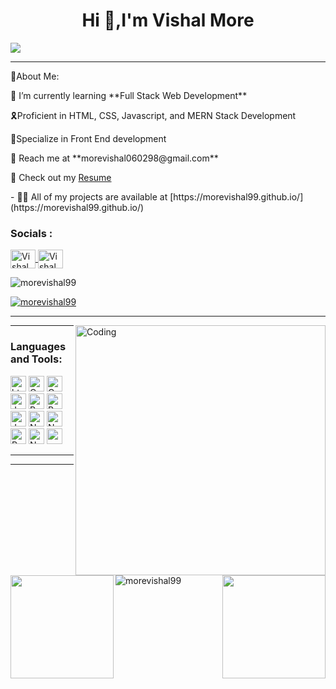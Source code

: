 <h1 align="center">Hi 👋,I'm Vishal More</h1> 
<img align="center"src="https://readme-typing-svg.herokuapp.com/?lines=Aspiring+Full+Stack+Web+Developer;An+Enthusiast;Life-Long+Learner&color=cyan&center=true"/>
<hr>

<p>💫About Me:</p>
<p>🌱 I’m currently learning **Full Stack Web Development** </p>
<p>🎗Proficient in HTML, CSS, Javascript,  and MERN Stack Development</p>
<p>💭Specialize in Front End development</p>
<p> 📩 Reach me at **morevishal060298@gmail.com**</p>
<p>📄 Check out my <a href="https://drive.google.com/file/d/1MT0lyDc2sz4cRTEJHsArdDrLWbebLhE9/view">Resume</a> </p>
<p>- 👨‍💻 All of my projects are available at [https://morevishal99.github.io/](https://morevishal99.github.io/)
</p>
<h3 align="left">Socials :</h3>
<a href="https://www.linkedin.com/in/vishalmore99/" target="blank">
<img align="center"
src="https://raw.githubusercontent.com/rahuldkjain/github-profile-readme-generator/master/src/images/icons/Social/linked-in-alt.svg"
alt="Vishal More" height="30" width="40" />
</a>
<a href="https://morevishal99.github.io/" target="blank">
<img align="center" src="https://encrypted-tbn0.gstatic.com/images?q=tbn:ANd9GcRWnlUSvwUNWJpC3r3cIrEAOewnnQi0yAdYaQ&usqp=CAU"
     alt="Vishal More" height="30" width="40" />
</a>
<br>
<p align="left">
<img src="https://komarev.com/ghpvc/?username=morevishal99&label=Profile%20views&color=0e75b6&style=flat" alt="morevishal99"/>
</p>
<p align="left">
<a href="https://github.com/ryo-ma/github-profile-trophy">
<img src="https://github-profile-trophy.vercel.app/?username=morevishal99" alt="morevishal99"/></a>
</p>
<hr>
<img   src="https://camo.githubusercontent.com/101c98f67298425e9875ecfac1c25efccaf3c966db04609cc4f4e92d6bd12c32/68747470733a2f2f632e74656e6f722e636f6d2f4e4f594633663832625f6741414141432f70726f6772616d6d65722e676966" alt="Coding"
width="400px"align="right"/>
<hr>
<h3 align="left">Languages and Tools:</h3> 
<p>
 <img alt="html5" src="https://img.shields.io/badge/HTML5-E34F26?style=for-the-badge&logo=html5&logoColor=white" height="25px" />
<img alt="Css3" src="https://img.shields.io/badge/CSS3-1572B6?style=for-the-badge&logo=css3&logoColor=white" height="25px" /> 
 <img alt="Css3" src="https://img.shields.io/badge/ChakraUI-323330?style=for-the-badge&logo=chakraui&logoColor=F7DF1E" height="25px" /> 
 <img alt="Javascript" src="https://img.shields.io/badge/JavaScript-323330?style=for-the-badge&logo=javascript&logoColor=F7DF1E" height="25px" />
<img alt="React JS" src="https://img.shields.io/badge/React-323330?style=for-the-badge&logo=react&logoColor=White" height="25px" />  
<img alt="Redux" src="https://img.shields.io/badge/Redux-323330?style=for-the-badge&logo=redux&logoColor=F7DF1E" height="25px" />
<img alt="Javascript" src="https://img.shields.io/badge/Express-323330?style=for-the-badge&logo=express&logoColor=F7DF1E" height="25px" />
<img alt="Nodejs" src="https://img.shields.io/badge/Node.js-339933?style=for-the-badge&logo=nodedotjs&logoColor=white" height="25px" />
     <img alt="Nodejs" src="https://img.shields.io/badge/MongoDb-339933?style=for-the-badge&logo=mongodb&logoColor=F7DF1E" height="25px" />
<img alt="Postman" src="https://img.shields.io/badge/Postman-339933?style=for-the-badge&logo=postman&logoColor=F7DF1E" height="25px" />
<img alt="Nodejs" src="https://img.shields.io/badge/VsCode-339933?style=for-the-badge&logo=vscode&logoColor=F7DF1E" height="25px" />
<img alt="npm" src="https://img.shields.io/badge/NPM-323330.svg?style=for-the-badge&logo=npm&logoColor=white" height="25px" />
    
</p>
<hr>


        
<img align="left" height="165em"
src="https://github-readme-streak-stats.herokuapp.com/?user=morevishal99&show_icons=true&hide_border=true&&count_private=true&include_all_commits=true" />
 
<img align="right" height="165em"
src="https://github-readme-stats.vercel.app/api?username=morevishal99&show_icons=true&hide_border=true&&count_private=true&include_all_commits=true" />
    <hr>
<img align="center" src="https://github-readme-stats.vercel.app/api/top-langs?username=morevishal99&show_icons=true&locale=en&layout=compact"
alt="morevishal99"  /> 
<!-- <hr> -->
